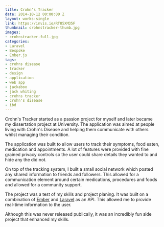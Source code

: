 ```yaml
---
title: Crohn's Tracker
date: 2014-10-12 00:00:00 Z
layout: works-single
link: https://invis.io/RT85XM35F
thumbnail: crohnstracker-thumb.jpg
images:
- crohnstracker-full.jpg
categories:
- Laravel
- Bespoke
- Ember.js
tags:
- crohns disease
- tracker
- design
- application
- web app
- jackabox
- jack whiting
- crohns tracker
- crohn's disease
- ibd
---
```

Crohn's Tracker started as a passion project for myself and later became my  dissertation project at University. The application was aimed at people living with Crohn's Disease and helping them communicate with others whilst managing their condition.

The application was built to allow users to track their symptoms, food eaten, medication and appointments. A lot of features were provided with fine grained privacy controls so the user could share details they wanted to and hide any the did not.

On top of the tracking system, I built a small social network which posted any shared information to friends and followers. This allowed for a communication element around certain medications, procedures and foods and allowed for a community support.

The project was a test of my skills and project planing. It was built on a combination of [Ember](http://emberjs.com/) and [Laravel](https://laravel.com/) as an API. This allowed me to provide real-time information to the user.

Although this was never released publically, it was an incredibly fun side project that enhanced my skills. 
